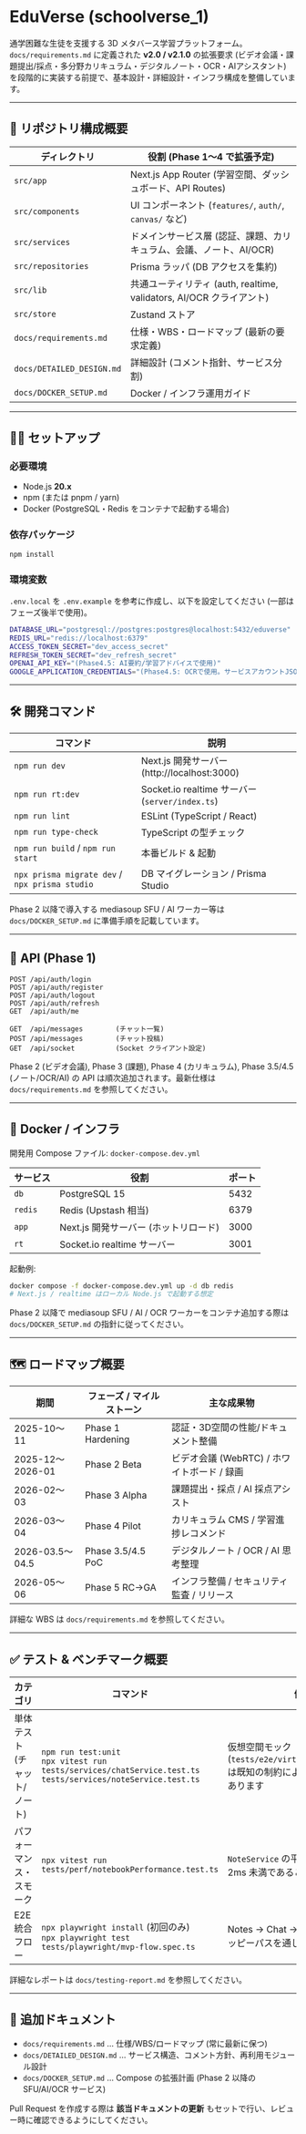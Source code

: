 # EduVerse (schoolverse_1)

通学困難な生徒を支援する 3D メタバース学習プラットフォーム。  
`docs/requirements.md` に定義された **v2.0 / v2.1.0** の拡張要求 (ビデオ会議・課題提出/採点・多分野カリキュラム・デジタルノート・OCR・AIアシスタント) を段階的に実装する前提で、基本設計・詳細設計・インフラ構成を整備しています。

---

## 📁 リポジトリ構成概要

| ディレクトリ | 役割 (Phase 1〜4 で拡張予定) |
|--------------|-------------------------------|
| `src/app` | Next.js App Router (学習空間、ダッシュボード、API Routes) |
| `src/components` | UI コンポーネント (`features/`, `auth/`, `canvas/` など) |
| `src/services` | ドメインサービス層 (認証、課題、カリキュラム、会議、ノート、AI/OCR) |
| `src/repositories` | Prisma ラッパ (DB アクセスを集約) |
| `src/lib` | 共通ユーティリティ (auth, realtime, validators, AI/OCR クライアント) |
| `src/store` | Zustand ストア |
| `docs/requirements.md` | 仕様・WBS・ロードマップ (最新の要求定義) |
| `docs/DETAILED_DESIGN.md` | 詳細設計 (コメント指針、サービス分割) |
| `docs/DOCKER_SETUP.md` | Docker / インフラ運用ガイド |

---

## 🧑‍🔧 セットアップ

### 必要環境
- Node.js **20.x**
- npm (または pnpm / yarn)
- Docker (PostgreSQL・Redis をコンテナで起動する場合)

### 依存パッケージ

```bash
npm install
```

### 環境変数

`.env.local` を `.env.example` を参考に作成し、以下を設定してください (一部はフェーズ後半で使用)。

```bash
DATABASE_URL="postgresql://postgres:postgres@localhost:5432/eduverse"
REDIS_URL="redis://localhost:6379"
ACCESS_TOKEN_SECRET="dev_access_secret"
REFRESH_TOKEN_SECRET="dev_refresh_secret"
OPENAI_API_KEY="(Phase4.5: AI要約/学習アドバイスで使用)"
GOOGLE_APPLICATION_CREDENTIALS="(Phase4.5: OCRで使用。サービスアカウントJSONへのパス)"
```

---

## 🛠️ 開発コマンド

| コマンド | 説明 |
|----------|------|
| `npm run dev` | Next.js 開発サーバー (http://localhost:3000) |
| `npm run rt:dev` | Socket.io realtime サーバー (`server/index.ts`) |
| `npm run lint` | ESLint (TypeScript / React) |
| `npm run type-check` | TypeScript の型チェック |
| `npm run build` / `npm run start` | 本番ビルド & 起動 |
| `npx prisma migrate dev` / `npx prisma studio` | DB マイグレーション / Prisma Studio |

Phase 2 以降で導入する mediasoup SFU / AI ワーカー等は `docs/DOCKER_SETUP.md` に準備手順を記載しています。

---

## 📡 API (Phase 1)

```
POST /api/auth/login
POST /api/auth/register
POST /api/auth/logout
POST /api/auth/refresh
GET  /api/auth/me

GET  /api/messages        (チャット一覧)
POST /api/messages        (チャット投稿)
GET  /api/socket          (Socket クライアント設定)
```

Phase 2 (ビデオ会議), Phase 3 (課題), Phase 4 (カリキュラム), Phase 3.5/4.5 (ノート/OCR/AI) の API は順次追加されます。最新仕様は `docs/requirements.md` を参照してください。

---

## 🐳 Docker / インフラ

開発用 Compose ファイル: `docker-compose.dev.yml`  

| サービス | 役割 | ポート |
|----------|------|--------|
| `db` | PostgreSQL 15 | 5432 |
| `redis` | Redis (Upstash 相当) | 6379 |
| `app` | Next.js 開発サーバー (ホットリロード) | 3000 |
| `rt` | Socket.io realtime サーバー | 3001 |

起動例:

```bash
docker compose -f docker-compose.dev.yml up -d db redis
# Next.js / realtime はローカル Node.js で起動する想定
```

Phase 2 以降で mediasoup SFU / AI / OCR ワーカーをコンテナ追加する際は `docs/DOCKER_SETUP.md` の指針に従ってください。

---

## 🗺️ ロードマップ概要

| 期間 | フェーズ / マイルストーン | 主な成果物 |
|------|---------------------------|------------|
| 2025-10〜11 | Phase 1 Hardening | 認証・3D空間の性能/ドキュメント整備 |
| 2025-12〜2026-01 | Phase 2 Beta | ビデオ会議 (WebRTC) / ホワイトボード / 録画 |
| 2026-02〜03 | Phase 3 Alpha | 課題提出・採点 / AI 採点アシスト |
| 2026-03〜04 | Phase 4 Pilot | カリキュラム CMS / 学習進捗レコメンド |
| 2026-03.5〜04.5 | Phase 3.5/4.5 PoC | デジタルノート / OCR / AI 思考整理 |
| 2026-05〜06 | Phase 5 RC→GA | インフラ整備 / セキュリティ監査 / リリース |

詳細な WBS は `docs/requirements.md` を参照してください。

---

## ✅ テスト & ベンチマーク概要

| カテゴリ | コマンド | 備考 |
|----------|----------|------|
| 単体テスト (チャット/ノート) | `npm run test:unit`<br/>`npx vitest run tests/services/chatService.test.ts tests/services/noteService.test.ts` | 仮想空間モック (`tests/e2e/virtualSpace.test.tsx`) は既知の制約により失敗することがあります |
| パフォーマンス・スモーク | `npx vitest run tests/perf/notebookPerformance.test.ts` | `NoteService` の平均応答時間が 1〜2ms 未満であることを継続確認 |
| E2E 統合フロー | `npx playwright install` (初回のみ)<br/>`npx playwright test tests/playwright/mvp-flow.spec.ts` | Notes → Chat → Virtual Space のハッピーパスを通しで検証 |

詳細なレポートは `docs/testing-report.md` を参照してください。

---

## 📝 追加ドキュメント

- `docs/requirements.md` … 仕様/WBS/ロードマップ (常に最新に保つ)  
- `docs/DETAILED_DESIGN.md` … サービス構造、コメント方針、再利用モジュール設計  
- `docs/DOCKER_SETUP.md` … Compose の拡張計画 (Phase 2 以降の SFU/AI/OCR サービス)  

Pull Request を作成する際は **該当ドキュメントの更新** もセットで行い、レビュー時に確認できるようにしてください。
